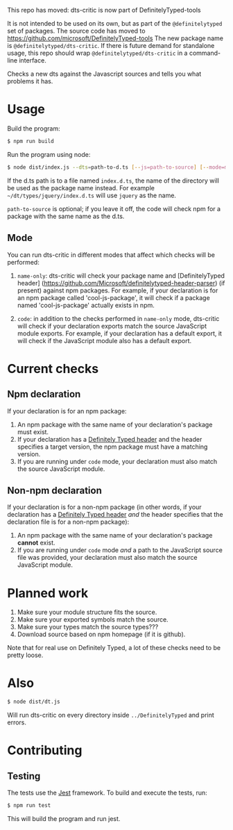 This repo has moved: dts-critic is now part of DefinitelyTyped-tools

It is not intended to be used on its own, but as part of the `@definitelytyped` set of packages.
The source code has moved to https://github.com/microsoft/DefinitelyTyped-tools
The new package name is `@definitelytyped/dts-critic`.
If there is future demand for standalone usage, this repo should wrap `@definitelytyped/dts-critic` in a command-line interface.

Checks a new dts against the Javascript sources and tells you what
problems it has.

# Usage

Build the program:
```sh
$ npm run build
```

Run the program using node:
```sh
$ node dist/index.js --dts=path-to-d.ts [--js=path-to-source] [--mode=mode] [--debug]
```

If the d.ts path is to a file named `index.d.ts`, the name of the directory
will be used as the package name instead. For example
`~/dt/types/jquery/index.d.ts` will use `jquery` as the name.

`path-to-source` is optional; if you leave it off, the code will
check npm for a package with the same name as the d.ts.

## Mode

You can run dts-critic in different modes that affect which checks will be performed:
1. `name-only`: dts-critic will check your package name and [DefinitelyTyped header]
(https://github.com/Microsoft/definitelytyped-header-parser) (if present) against npm packages.
For example, if your declaration is for an npm package called 'cool-js-package', it will check if a
package named 'cool-js-package' actually exists in npm.

2. `code`: in addition to the checks performed in `name-only` mode, dts-critic will check if your
declaration exports match the source JavaScript module exports.
For example, if your declaration has a default export, it will check if the JavaScript module also
has a default export.

# Current checks

## Npm declaration
If your declaration is for an npm package:

1. An npm package with the same name of your declaration's package must exist.
2. If your declaration has a [Definitely Typed header](https://github.com/Microsoft/definitelytyped-header-parser)
and the header specifies a target version, the npm package must have
a matching version.
3. If you are running under `code` mode, your declaration must also match the source JavaScript module.

## Non-npm declaration
<!-- 2. If no local path to source is provided, an npm package with the
same name as the d.ts must exist. -->
If your declaration is for a non-npm package (in other words, if your declaration has a
[Definitely Typed header](https://github.com/Microsoft/definitelytyped-header-parser) *and*
the header specifies that the declaration file is for a non-npm package):

1. An npm package with the same name of your declaration's package **cannot** exist.
3. If you are running under `code` mode *and* a path to the JavaScript source file was provided, your
declaration must also match the source JavaScript module.

# Planned work

1. Make sure your module structure fits the source.
2. Make sure your exported symbols match the source.
3. Make sure your types match the source types???
6. Download source based on npm homepage (if it is github).

Note that for real use on Definitely Typed, a lot of these checks need to be pretty loose.

# Also

```sh
$ node dist/dt.js
```

Will run dts-critic on every directory inside `../DefinitelyTyped` and
print errors.

# Contributing

## Testing

The tests use the [Jest](https://jestjs.io/) framework. To build and execute the tests, run:

```sh
$ npm run test
```

This will build the program and run jest.
